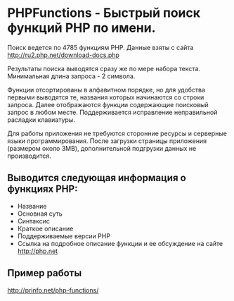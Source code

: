 PHPFunctions - Быстрый поиск функций PHP по имени.
============

Поиск ведется по 4785 функциям PHP. Данные взяты с сайта http://ru2.php.net/download-docs.php

Результаты поиска выводятся сразу же по мере набора текста. Минимальная длина запроса - 2 символа.

Функции отсортированы в алфавитном порядке, но для удобства первыми выводятся те, названия которых начинаются со строки запроса. 
Далее отображаются функции содержающие поисковый запрос в любом месте. Поддерживается исправление неправильной расладки клавиатуры.

Для работы приложения не требуются сторонние ресурсы и серверные языки программирования. 
После загрузки страницы приложения (размером около 3MB), дополнительной подгрузки данных не производится.

## Выводится следующая информация о функциях PHP:
 - Название
 - Основная суть
 - Синтаксис
 - Краткое описание
 - Поддерживаемые версии PHP
 - Ссылка на подробное описание функции и ее обсуждение на сайте http://php.net
 
## Пример работы
http://prinfo.net/php-functions/